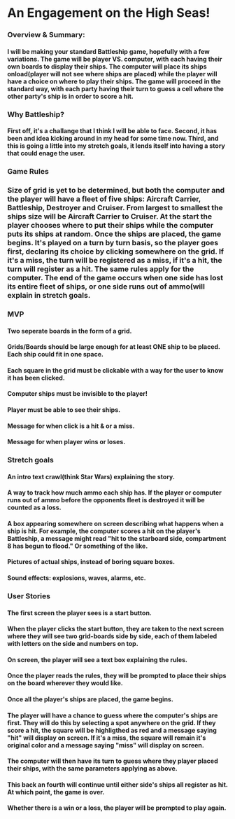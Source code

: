 # An Engagement on the High Seas!

### Overview & Summary:

#### I will be making your standard Battleship game, hopefully with a few variations. The game will be player VS. computer, with each having their own boards to display their ships. The computer will place its ships onload(player will not see where ships are placed) while the player will have a choice on where to play their ships. The game will proceed in the standard way, with each party having their turn to guess a cell where the other party's ship is in order to score a hit.

### Why Battleship?

#### First off, it's a challange that I think I will be able to face. Second, it has been and idea kicking around in my head for some time now. Third, and this is going a little into my stretch goals, it lends itself into having a story that could enage the user.

### Game Rules

### Size of grid is yet to be determined, but both the computer and the player will have a fleet of five ships: Aircraft Carrier, Battleship, Destroyer and Cruiser. From largest to smallest the ships size will be Aircraft Carrier to Cruiser. At the start the player chooses where to put their ships while the computer puts its ships at random. Once the ships are placed, the game begins. It's played on a turn by turn basis, so the player goes first, declaring its choice by clicking somewhere on the grid. If it's a miss, the turn will be registered as a miss, if it's a hit, the turn will register as a hit. The same rules apply for the computer. The end of the game occurs when one side has lost its entire fleet of ships, or one side runs out of ammo(will explain in stretch goals.

### MVP

#### Two seperate boards in the form of a grid.
#### Grids/Boards should be large enough for at least ONE ship to be placed. Each ship could fit in one space.
#### Each square in the grid must be clickable with a way for the user to know it has been clicked.
#### Computer ships must be invisible to the player!
#### Player must be able to see their ships.
#### Message for when click is a hit & or a miss.   
#### Message for when player wins or loses.

### Stretch goals
#### An intro text crawl(think Star Wars) explaining the story.
#### A way to track how much ammo each ship has. If the player or computer runs out of ammo before the opponents fleet is destroyed it will be counted as a loss.
#### A box appearing somewhere on screen describing what happens when a ship is hit. For example, the computer scores a hit on the player's Battleship, a message might read "hit to the starboard side, compartment 8 has begun to flood." Or something of the like.
#### Pictures of actual ships, instead of boring square boxes.
#### Sound effects: explosions, waves, alarms, etc.

### User Stories
#### The first screen the player sees is a start button.
#### When the player clicks the start button, they are taken to the next screen where they will see two grid-boards side by side, each of them labeled with letters on the side and numbers on top.
#### On screen, the player will see a text box explaining the rules.
#### Once the player reads the rules, they will be prompted to place their ships on the board wherever they would like.
#### Once all the player's ships are placed, the game begins.
#### The player will have a chance to guess where the computer's ships are first. They will do this by selecting a spot anywhere on the grid. If they score a hit, the square will be highligthed as red and a message saying "hit" will display on screen. If it's a miss, the square will remain it's original color and a message saying "miss" will display on screen.
#### The computer will then have its turn to guess where they player placed their ships, with the same parameters applying as above.
#### This back an fourth will continue until either side's ships all register as hit. At which point, the game is over.
#### Whether there is a win or a loss, the player will be prompted to play again.
